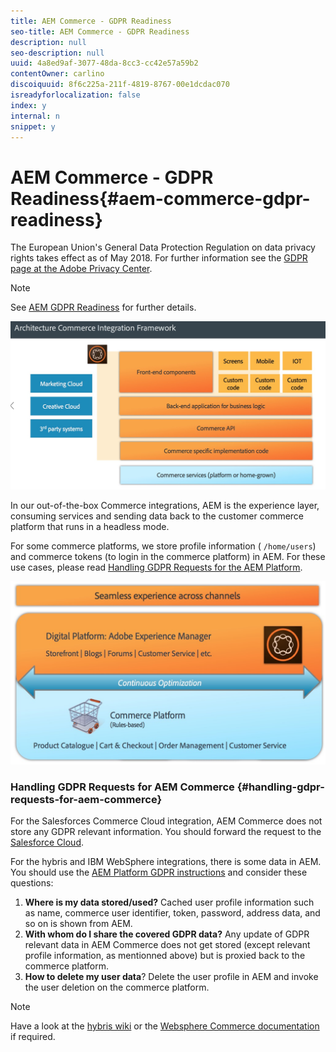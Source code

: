 ```yaml
---
title: AEM Commerce - GDPR Readiness
seo-title: AEM Commerce - GDPR Readiness
description: null
seo-description: null
uuid: 4a8ed9af-3077-48da-8cc3-cc42e57a59b2
contentOwner: carlino
discoiquuid: 8f6c225a-211f-4819-8767-00e1dcdac070
isreadyforlocalization: false
index: y
internal: n
snippet: y
---
```


# AEM Commerce - GDPR Readiness{#aem-commerce-gdpr-readiness}

The European Union's General Data Protection Regulation on data privacy rights takes effect as of May 2018. For further information see the [GDPR page at the Adobe Privacy Center](https://www.adobe.com/privacy/general-data-protection-regulation.html).

>[!NOTE]
>
>See [AEM GDPR Readiness](/content/help/en/experience-manager/6-4/managing/using/gdpr-compliance) for further details.

![](assets/screen_shot_2018-03-22at111606.jpg)

In our out-of-the-box Commerce integrations, AEM is the experience layer, consuming services and sending data back to the customer commerce platform that runs in a headless mode.

For some commerce platforms, we store profile information ( `/home/users`) and commerce tokens (to login in the commerce platform) in AEM. For these use cases, please read [Handling GDPR Requests for the AEM Platform](../../administering/using/handling-gdpr-requests-for-aem-platform.md).

![](assets/screen_shot_2018-03-22at111621.jpg)

### Handling GDPR Requests for AEM Commerce {#handling-gdpr-requests-for-aem-commerce}

For the Salesforces Commerce Cloud integration, AEM Commerce does not store any GDPR relevant information. You should forward the request to the [Salesforce Cloud](https://documentation.demandware.com/).

For the hybris and IBM WebSphere integrations, there is some data in AEM. You should use the [AEM Platform GDPR instructions](../../administering/using/handling-gdpr-requests-for-aem-platform.md) and consider these questions:

1. **Where is my data stored/used?** Cached user profile information such as name, commerce user identifier, token, password, address data, and so on is shown from AEM.
1. **With whom do I share the covered GDPR data?** Any update of GDPR relevant data in AEM Commerce does not get stored (except relevant profile information, as mentionned above) but is proxied back to the commerce platform.
1. **How to delete my user data**? Delete the user profile in AEM and invoke the user deletion on the commerce platform.

<!-- 

Comment Type: annotation
Last Modified By: wmitchel
Last Modified Date: 2018-05-14T10:55:21.465-0400

Change to ", AEM Commerce does not store information covered by the GDPR." this should be narrowed to this service, because other parts of AEM does contain GDPR

 -->

<!-- 

Comment Type: annotation
Last Modified By: wmitchel
Last Modified Date: 2018-05-14T10:57:49.489-0400

change to "With whom do I share the covered GDPR data? Any update of data covered by the GDPR in AEM..." Should this be "AEM Commerce"?

 -->

>[!NOTE]
>
>Have a look at the [hybris wiki](https://wiki.hybris.com/) or the [Websphere Commerce documentation](http://www-01.ibm.com/support/docview.wss?uid=swg27036450) if required.

